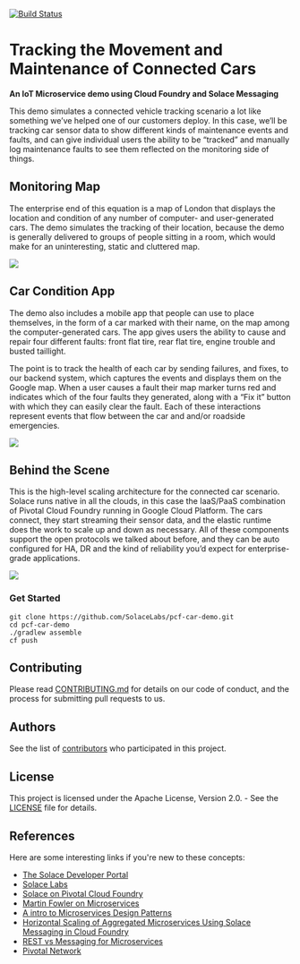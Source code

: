 [![Build Status](https://travis-ci.org/SolaceLabs/pcf-car-demo.svg?branch=master)](https://travis-ci.org/SolaceLabs/pcf-car-demo)


# Tracking the Movement and Maintenance of Connected Cars
 **An IoT Microservice demo using Cloud Foundry and Solace Messaging**

This demo simulates a connected vehicle tracking scenario a lot like something we’ve helped one of our customers deploy. In this case, we’ll be tracking car sensor data to show different kinds of maintenance events and faults, and can give individual users the ability to be “tracked” and manually log maintenance faults to see them reflected on the monitoring side of things.

## **Monitoring Map**

The enterprise end of this equation is a map of London that displays the location and condition of any number of computer- and user-generated cars. The demo simulates the tracking of their location, because the demo is generally delivered to groups of people sitting in a room, which would make for an uninteresting, static and cluttered map.

![](http://dev.solace.com/wp-content/uploads/2017/04/pivotal-car-markers-mocked-up-768x434.jpg)

## **Car Condition App**

The demo also includes a mobile app that people can use to place themselves, in the form of a car marked with their name, on the map among the computer-generated cars. The app gives users the ability to cause and repair four different faults: front flat tire, rear flat tire, engine trouble and busted taillight.  

The point is to track the health of each car by sending failures, and fixes, to our backend system, which captures the events and displays them on the Google map. When a user causes a fault their map marker turns red and indicates which of the four faults they generated, along with a “Fix it” button with which they can easily clear the fault. Each of these interactions represent events that flow between the car and and/or roadside emergencies.

![](http://dev.solace.com/wp-content/uploads/2017/04/smartphone-car-flat-rear-768x382.png)

## **Behind the Scene**

This is the high-level scaling architecture for the connected car scenario. Solace runs native in all the clouds, in this case the IaaS/PaaS combination of Pivotal Cloud Foundry running in Google Cloud Platform. The cars connect, they start streaming their sensor data, and the elastic runtime does the work to scale up and down as necessary. All of these components support the open protocols we talked about before, and they can be auto configured for HA, DR and the kind of reliability you’d expect for enterprise-grade applications.

![](http://dev.solace.com/wp-content/uploads/2017/04/pcf-car-demo-architecture-768x407.png)


### **Get Started**

```
git clone https://github.com/SolaceLabs/pcf-car-demo.git
cd pcf-car-demo
./gradlew assemble
cf push
```


## Contributing

Please read [CONTRIBUTING.md](CONTRIBUTING.md) for details on our code of conduct, and the process for submitting pull requests to us.

## Authors

See the list of [contributors](https://github.com/SolaceLabs/pcf-car-demo/graphs/contributors) who participated in this project.

## License

This project is licensed under the Apache License, Version 2.0. - See the [LICENSE](LICENSE) file for details.

## References

Here are some interesting links if you're new to these concepts:

* [The Solace Developer Portal](http://dev.solace.com/)
* [Solace Labs](http://dev.solace.com/labs/)
* [Solace on Pivotal Cloud Foundry](http://dev.solace.com/clouds/pivotal-cloud-foundry/)
* [Martin Fowler on Microservices](http://martinfowler.com/articles/microservices.html)
* [A intro to Microservices Design Patterns](http://blog.arungupta.me/microservice-design-patterns/)
* [Horizontal Scaling of Aggregated Microservices Using Solace Messaging in Cloud Foundry](http://dev.solace.com/solution-demos/horizontal-scaling-aggregated-microservices/)
* [REST vs Messaging for Microservices](http://www.slideshare.net/ewolff/rest-vs-messaging-for-microservices)
* [Pivotal Network](https://network.pivotal.io/)
